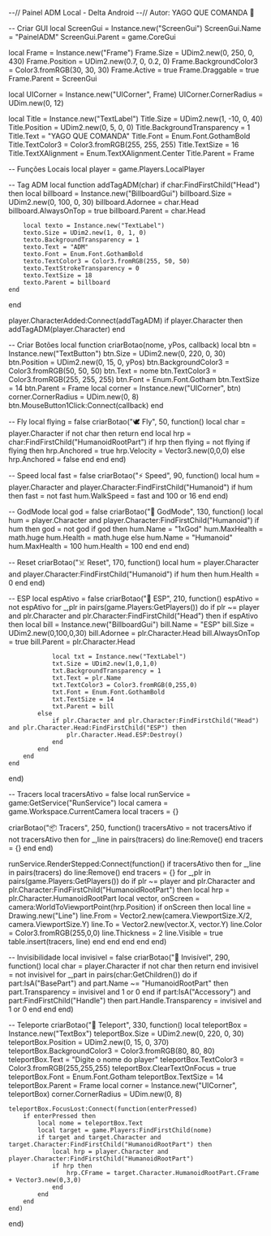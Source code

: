 --// Painel ADM Local - Delta Android
--// Autor: YAGO QUE COMANDA 👑

-- Criar GUI
local ScreenGui = Instance.new("ScreenGui")
ScreenGui.Name = "PainelADM"
ScreenGui.Parent = game.CoreGui

local Frame = Instance.new("Frame")
Frame.Size = UDim2.new(0, 250, 0, 430)
Frame.Position = UDim2.new(0.7, 0, 0.2, 0)
Frame.BackgroundColor3 = Color3.fromRGB(30, 30, 30)
Frame.Active = true
Frame.Draggable = true
Frame.Parent = ScreenGui

local UICorner = Instance.new("UICorner", Frame)
UICorner.CornerRadius = UDim.new(0, 12)

local Title = Instance.new("TextLabel")
Title.Size = UDim2.new(1, -10, 0, 40)
Title.Position = UDim2.new(0, 5, 0, 0)
Title.BackgroundTransparency = 1
Title.Text = "YAGO QUE COMANDA"
Title.Font = Enum.Font.GothamBold
Title.TextColor3 = Color3.fromRGB(255, 255, 255)
Title.TextSize = 16
Title.TextXAlignment = Enum.TextXAlignment.Center
Title.Parent = Frame

-- Funções Locais
local player = game.Players.LocalPlayer

-- Tag ADM
local function addTagADM(char)
    if char:FindFirstChild("Head") then
        local billboard = Instance.new("BillboardGui")
        billboard.Size = UDim2.new(0, 100, 0, 30)
        billboard.Adornee = char.Head
        billboard.AlwaysOnTop = true
        billboard.Parent = char.Head

        local texto = Instance.new("TextLabel")
        texto.Size = UDim2.new(1, 0, 1, 0)
        texto.BackgroundTransparency = 1
        texto.Text = "ADM"
        texto.Font = Enum.Font.GothamBold
        texto.TextColor3 = Color3.fromRGB(255, 50, 50)
        texto.TextStrokeTransparency = 0
        texto.TextSize = 18
        texto.Parent = billboard
    end
end

player.CharacterAdded:Connect(addTagADM)
if player.Character then addTagADM(player.Character) end

-- Criar Botões
local function criarBotao(nome, yPos, callback)
    local btn = Instance.new("TextButton")
    btn.Size = UDim2.new(0, 220, 0, 30)
    btn.Position = UDim2.new(0, 15, 0, yPos)
    btn.BackgroundColor3 = Color3.fromRGB(50, 50, 50)
    btn.Text = nome
    btn.TextColor3 = Color3.fromRGB(255, 255, 255)
    btn.Font = Enum.Font.Gotham
    btn.TextSize = 14
    btn.Parent = Frame
    local corner = Instance.new("UICorner", btn)
    corner.CornerRadius = UDim.new(0, 8)
    btn.MouseButton1Click:Connect(callback)
end

-- Fly
local flying = false
criarBotao("🕊️ Fly", 50, function()
    local char = player.Character
    if not char then return end
    local hrp = char:FindFirstChild("HumanoidRootPart")
    if hrp then
        flying = not flying
        if flying then
            hrp.Anchored = true
            hrp.Velocity = Vector3.new(0,0,0)
        else
            hrp.Anchored = false
        end
    end
end)

-- Speed
local fast = false
criarBotao("⚡ Speed", 90, function()
    local hum = player.Character and player.Character:FindFirstChild("Humanoid")
    if hum then
        fast = not fast
        hum.WalkSpeed = fast and 100 or 16
    end
end)

-- GodMode
local god = false
criarBotao("💎 GodMode", 130, function()
    local hum = player.Character and player.Character:FindFirstChild("Humanoid")
    if hum then
        god = not god
        if god then
            hum.Name = "1xGod"
            hum.MaxHealth = math.huge
            hum.Health = math.huge
        else
            hum.Name = "Humanoid"
            hum.MaxHealth = 100
            hum.Health = 100
        end
    end
end)

-- Reset
criarBotao("☠️ Reset", 170, function()
    local hum = player.Character and player.Character:FindFirstChild("Humanoid")
    if hum then hum.Health = 0 end
end)

-- ESP
local espAtivo = false
criarBotao("👀 ESP", 210, function()
    espAtivo = not espAtivo
    for _,plr in pairs(game.Players:GetPlayers()) do
        if plr ~= player and plr.Character and plr.Character:FindFirstChild("Head") then
            if espAtivo then
                local bill = Instance.new("BillboardGui")
                bill.Name = "ESP"
                bill.Size = UDim2.new(0,100,0,30)
                bill.Adornee = plr.Character.Head
                bill.AlwaysOnTop = true
                bill.Parent = plr.Character.Head

                local txt = Instance.new("TextLabel")
                txt.Size = UDim2.new(1,0,1,0)
                txt.BackgroundTransparency = 1
                txt.Text = plr.Name
                txt.TextColor3 = Color3.fromRGB(0,255,0)
                txt.Font = Enum.Font.GothamBold
                txt.TextSize = 14
                txt.Parent = bill
            else
                if plr.Character and plr.Character:FindFirstChild("Head") and plr.Character.Head:FindFirstChild("ESP") then
                    plr.Character.Head.ESP:Destroy()
                end
            end
        end
    end
end)

-- Tracers
local tracersAtivo = false
local runService = game:GetService("RunService")
local camera = game.Workspace.CurrentCamera
local tracers = {}

criarBotao("📦 Tracers", 250, function()
    tracersAtivo = not tracersAtivo
    if not tracersAtivo then
        for _,line in pairs(tracers) do line:Remove() end
        tracers = {}
    end
end)

runService.RenderStepped:Connect(function()
    if tracersAtivo then
        for _,line in pairs(tracers) do line:Remove() end
        tracers = {}
        for _,plr in pairs(game.Players:GetPlayers()) do
            if plr ~= player and plr.Character and plr.Character:FindFirstChild("HumanoidRootPart") then
                local hrp = plr.Character.HumanoidRootPart
                local vector, onScreen = camera:WorldToViewportPoint(hrp.Position)
                if onScreen then
                    local line = Drawing.new("Line")
                    line.From = Vector2.new(camera.ViewportSize.X/2, camera.ViewportSize.Y)
                    line.To = Vector2.new(vector.X, vector.Y)
                    line.Color = Color3.fromRGB(255,0,0)
                    line.Thickness = 2
                    line.Visible = true
                    table.insert(tracers, line)
                end
            end
        end
    end
end)

-- Invisibilidade
local invisivel = false
criarBotao("👻 Invisível", 290, function()
    local char = player.Character
    if not char then return end
    invisivel = not invisivel
    for _,part in pairs(char:GetChildren()) do
        if part:IsA("BasePart") and part.Name ~= "HumanoidRootPart" then
            part.Transparency = invisivel and 1 or 0
        end
        if part:IsA("Accessory") and part:FindFirstChild("Handle") then
            part.Handle.Transparency = invisivel and 1 or 0
        end
    end
end)

-- Teleporte
criarBotao("🚀 Teleport", 330, function()
    local teleportBox = Instance.new("TextBox")
    teleportBox.Size = UDim2.new(0, 220, 0, 30)
    teleportBox.Position = UDim2.new(0, 15, 0, 370)
    teleportBox.BackgroundColor3 = Color3.fromRGB(80, 80, 80)
    teleportBox.Text = "Digite o nome do player"
    teleportBox.TextColor3 = Color3.fromRGB(255,255,255)
    teleportBox.ClearTextOnFocus = true
    teleportBox.Font = Enum.Font.Gotham
    teleportBox.TextSize = 14
    teleportBox.Parent = Frame
    local corner = Instance.new("UICorner", teleportBox)
    corner.CornerRadius = UDim.new(0, 8)

    teleportBox.FocusLost:Connect(function(enterPressed)
        if enterPressed then
            local nome = teleportBox.Text
            local target = game.Players:FindFirstChild(nome)
            if target and target.Character and target.Character:FindFirstChild("HumanoidRootPart") then
                local hrp = player.Character and player.Character:FindFirstChild("HumanoidRootPart")
                if hrp then
                    hrp.CFrame = target.Character.HumanoidRootPart.CFrame + Vector3.new(0,3,0)
                end
            end
        end
    end)
end)
